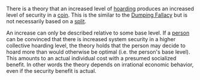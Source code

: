There is a theory that an increased level of [hoarding](Glossary#hoard) produces an increased level of security in a [coin](Glossary#coin). This is the similar to the [Dumping Fallacy](Dumping-Fallacy) but is not necessarily based on a [split](Glossary#split).

An increase can only be described relative to some base level. If a [person](Glossary#person) can be convinced that there is increased system security in a higher collective hoarding level, the theory holds that the person may decide to hoard more than would otherwise be optimal (i.e. the person's base level). This amounts to an actual individual cost with a presumed socialized benefit. In other words the theory depends on irrational economic behavior, even if the security benefit is actual.